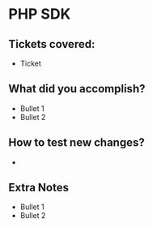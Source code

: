 # PHP SDK

## Tickets covered:
* Ticket

## What did you accomplish?
* Bullet 1
* Bullet 2

## How to test new changes?
*

## Extra Notes
* Bullet 1
* Bullet 2